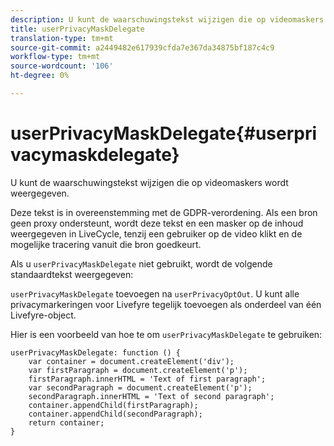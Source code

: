 ```yaml
---
description: U kunt de waarschuwingstekst wijzigen die op videomaskers wordt weergegeven.
title: userPrivacyMaskDelegate
translation-type: tm+mt
source-git-commit: a2449482e617939cfda7e367da34875bf187c4c9
workflow-type: tm+mt
source-wordcount: '106'
ht-degree: 0%

---
```



# userPrivacyMaskDelegate{#userprivacymaskdelegate}

U kunt de waarschuwingstekst wijzigen die op videomaskers wordt weergegeven.

Deze tekst is in overeenstemming met de GDPR-verordening. Als een bron geen proxy ondersteunt, wordt deze tekst en een masker op de inhoud weergegeven in LiveCycle, tenzij een gebruiker op de video klikt en de mogelijke tracering vanuit die bron goedkeurt.

Als u `userPrivacyMaskDelegate` niet gebruikt, wordt de volgende standaardtekst weergegeven:

`userPrivacyMaskDelegate` toevoegen na `userPrivacyOptOut`. U kunt alle privacymarkeringen voor Livefyre tegelijk toevoegen als onderdeel van één Livefyre-object.

Hier is een voorbeeld van hoe te om `userPrivacyMaskDelegate` te gebruiken:

```
userPrivacyMaskDelegate: function () { 
    var container = document.createElement('div'); 
    var firstParagraph = document.createElement('p'); 
    firstParagraph.innerHTML = 'Text of first paragraph'; 
    var secondParagraph = document.createElement('p'); 
    secondParagraph.innerHTML = 'Text of second paragraph'; 
    container.appendChild(firstParagraph); 
    container.appendChild(secondParagraph); 
    return container; 
}
```
